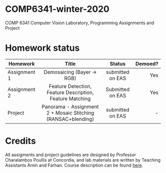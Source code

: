 # COMP6341-winter-2020

COMP 6341 Computer Vision Laboratory, Programming Assignments and Project


# Homework status

| Homework        | Title                                                    | Status             | Demoed?  |
| --------------- |:--------------------------------------------------------:|:------------------:| --------:|
| Assignment 1    | Demosaicing (Bayer -> RGB)                               | submitted on EAS   | Yes      |
| Assignment 2    | Feature Detection, Feature Description, Feature Matching | Submitted on EAS   | Yes      |
| Project         | Panorama - Assignment 2 + Mosaic Stitching (RANSAC+blending) | submitted on EAS |   -    |


# Credits

All assigments and project guidelines are designed by Professor Charalambos Poullis at Concordia, and lab materials are written by Teaching Assistants Amin and Farhan. Course description can be found [here](https://poullis.org/courses/2020/Winter/COMP425-6341/schedule.html).

